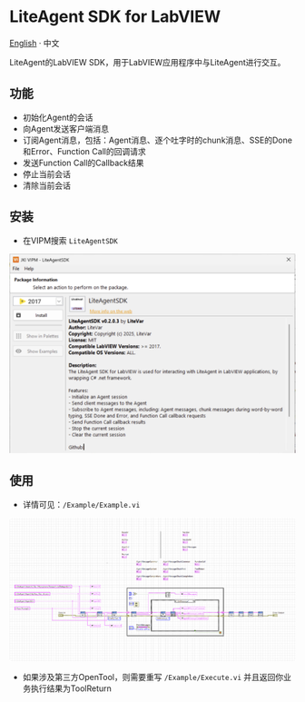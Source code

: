 # LiteAgent SDK for LabVIEW

[English](README.md) · 中文

LiteAgent的LabVIEW SDK，用于LabVIEW应用程序中与LiteAgent进行交互。

## 功能

- 初始化Agent的会话
- 向Agent发送客户端消息
- 订阅Agent消息，包括：Agent消息、逐个吐字时的chunk消息、SSE的Done和Error、Function Call的回调请求
- 发送Function Call的Callback结果
- 停止当前会话
- 清除当前会话

## 安装

- 在VIPM搜索 `LiteAgentSDK`

![VIPM.png](img/VIPM.png)

## 使用

- 详情可见：`/Example/Example.vi`

![example.png](img/example.png)

- 如果涉及第三方OpenTool，则需要重写 `/Example/Execute.vi`  并且返回你业务执行结果为ToolReturn



